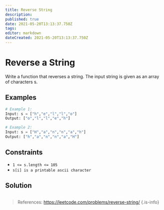 ```yaml
---
title: Reverse String
description: 
published: true
date: 2021-05-20T13:13:37.750Z
tags: 
editor: markdown
dateCreated: 2021-05-20T13:13:37.750Z
---
```


# Reverse a String
Write a function that reverses a string. The input string is given as an array of characters s.

## Examples
```python
# Example 1:
Input: s = ["h","e","l","l","o"]
Output: ["o","l","l","e","h"]

# Example 2:
Input: s = ["H","a","n","n","a","h"]
Output: ["h","a","n","n","a","H"]
```

## Constraints
* `1 <= s.length <= 105`
* `s[i] is a printable ascii character`

## Solution
```python
```

> References: https://leetcode.com/problems/reverse-string/
{.is-info}
